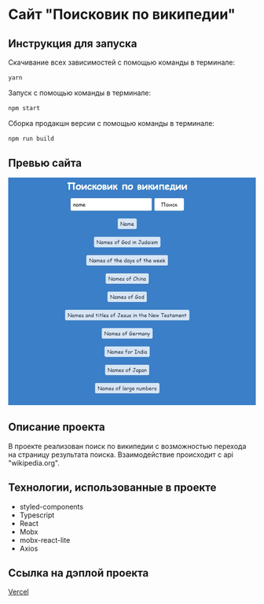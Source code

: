 # Сайт "Поисковик по википедии"

## Инструкция для запуска

Скачивание всех зависимостей с помощью команды в терминале:

```bash
yarn
```

Запуск с помощью команды в терминале:

```bash
npm start
```

Сборка продакшн версии с помощью команды в терминале:

```bash
npm run build
```

## Превью сайта

![Превью сайта](./preview.jpg)

## Описание проекта

В проекте реализован поиск по википедии с возможностью перехода на страницу результата поиска. Взаимодействие происходит с api "wikipedia.org".

## Технологии, использованные в проекте

* styled-components
* Typescript
* React
* Mobx
* mobx-react-lite
* Axios

## Ссылка на дэплой проекта

[Vercel](https://greenatom-test-one-8v1y.vercel.app)
